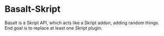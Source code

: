 # Basalt-Skript
Basalt is a Skript API, which acts like a Skript addon, adding random things. End goal is to replace at least one Skript plugin.
